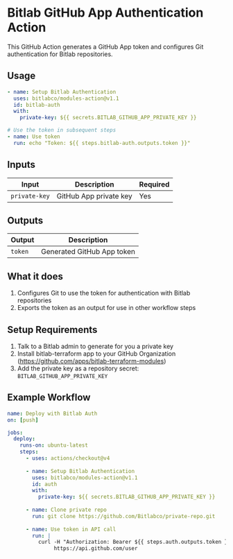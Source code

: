 # Bitlab GitHub App Authentication Action

This GitHub Action generates a GitHub App token and configures Git authentication for Bitlab repositories.

## Usage

```yaml
- name: Setup Bitlab Authentication
  uses: bitlabco/modules-action@v1.1
  id: bitlab-auth
  with:
    private-key: ${{ secrets.BITLAB_GITHUB_APP_PRIVATE_KEY }}

# Use the token in subsequent steps
- name: Use token
  run: echo "Token: ${{ steps.bitlab-auth.outputs.token }}"
```

## Inputs

| Input | Description | Required |
|-------|-------------|----------|
| `private-key` | GitHub App private key | Yes |

## Outputs

| Output | Description |
|--------|-------------|
| `token` | Generated GitHub App token |

## What it does

1. Configures Git to use the token for authentication with Bitlab repositories
2. Exports the token as an output for use in other workflow steps

## Setup Requirements

1. Talk to a Bitlab admin to generate for you a private key
2. Install bitlab-terraform app to your GitHub Organization (<https://github.com/apps/bitlab-terraform-modules>)
3. Add the private key as a repository secret: `BITLAB_GITHUB_APP_PRIVATE_KEY`

## Example Workflow

```yaml
name: Deploy with Bitlab Auth
on: [push]

jobs:
  deploy:
    runs-on: ubuntu-latest
    steps:
      - uses: actions/checkout@v4
      
      - name: Setup Bitlab Authentication
        uses: bitlabco/modules-action@v1.1
        id: auth
        with:
          private-key: ${{ secrets.BITLAB_GITHUB_APP_PRIVATE_KEY }}
      
      - name: Clone private repo
        run: git clone https://github.com/Bitlabco/private-repo.git
        
      - name: Use token in API call
        run: |
          curl -H "Authorization: Bearer ${{ steps.auth.outputs.token }}" \
               https://api.github.com/user
```
